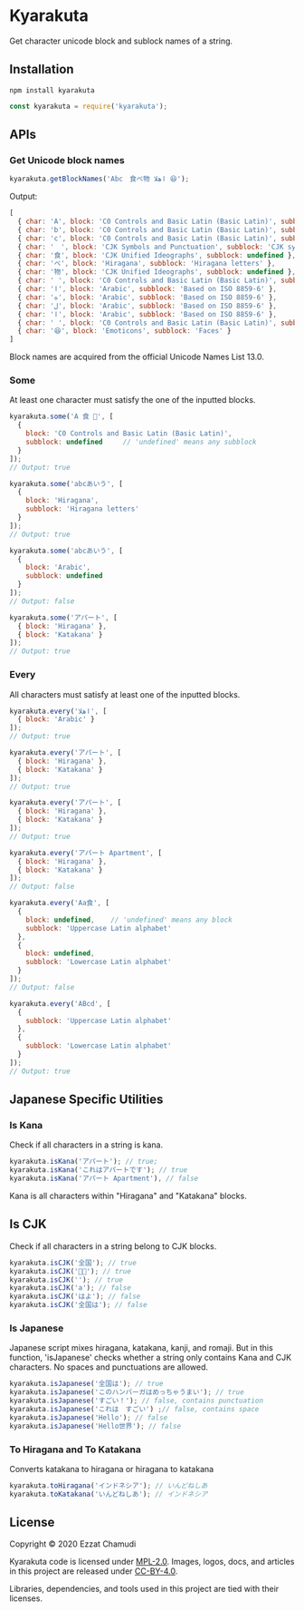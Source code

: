 # Kyarakuta

Get character unicode block and sublock names of a string.

## Installation

```
npm install kyarakuta
```
```js
const kyarakuta = require('kyarakuta');
```

## APIs

### Get Unicode block names

```js
kyarakuta.getBlockNames('Abc　食べ物 اهلا 😆');
```

Output:
```js
[
  { char: 'A', block: 'C0 Controls and Basic Latin (Basic Latin)', subblock: 'Uppercase Latin alphabet' },
  { char: 'b', block: 'C0 Controls and Basic Latin (Basic Latin)', subblock: 'Lowercase Latin alphabet' },
  { char: 'c', block: 'C0 Controls and Basic Latin (Basic Latin)', subblock: 'Lowercase Latin alphabet' },
  { char: '　', block: 'CJK Symbols and Punctuation', subblock: 'CJK symbols and punctuation'  },
  { char: '食', block: 'CJK Unified Ideographs', subblock: undefined },
  { char: 'べ', block: 'Hiragana', subblock: 'Hiragana letters' },
  { char: '物', block: 'CJK Unified Ideographs', subblock: undefined },
  { char: ' ', block: 'C0 Controls and Basic Latin (Basic Latin)', subblock: 'ASCII punctuation and symbols' },
  { char: 'ا', block: 'Arabic', subblock: 'Based on ISO 8859-6' },
  { char: 'ه', block: 'Arabic', subblock: 'Based on ISO 8859-6' },
  { char: 'ل', block: 'Arabic', subblock: 'Based on ISO 8859-6' },
  { char: 'ا', block: 'Arabic', subblock: 'Based on ISO 8859-6' },
  { char: ' ', block: 'C0 Controls and Basic Latin (Basic Latin)', subblock: 'ASCII punctuation and symbols' },
  { char: '😆', block: 'Emoticons', subblock: 'Faces' }
]
```

Block names are acquired from the official Unicode Names List 13.0.

### Some

At least one character must satisfy the one of the inputted blocks.

```js
kyarakuta.some('A 食 🧐', [
  {
    block: 'C0 Controls and Basic Latin (Basic Latin)', 
    subblock: undefined     // 'undefined' means any subblock
  }
]);
// Output: true

kyarakuta.some('abcあいう', [
  {
    block: 'Hiragana', 
    subblock: 'Hiragana letters'
  }
]);
// Output: true

kyarakuta.some('abcあいう', [
  {
    block: 'Arabic',
    subblock: undefined
  }
]);
// Output: false

kyarakuta.some('アパート', [
  { block: 'Hiragana' },
  { block: 'Katakana' }
]);
// Output: true
```

### Every

All characters must satisfy at least one of the inputted blocks.

```js
kyarakuta.every('اهلا', [
  { block: 'Arabic' }
]);
// Output: true

kyarakuta.every('アパート', [
  { block: 'Hiragana' },
  { block: 'Katakana' }
]);
// Output: true

kyarakuta.every('アパート', [
  { block: 'Hiragana' },
  { block: 'Katakana' }
]);
// Output: true

kyarakuta.every('アパート Apartment', [
  { block: 'Hiragana' },
  { block: 'Katakana' }
]);
// Output: false

kyarakuta.every('Aa食', [
  {
    block: undefined,    // 'undefined' means any block
    subblock: 'Uppercase Latin alphabet'
  },
  {
    block: undefined,
    subblock: 'Lowercase Latin alphabet'
  }
]);
// Output: false

kyarakuta.every('ABcd', [
  {
    subblock: 'Uppercase Latin alphabet'
  },
  {
    subblock: 'Lowercase Latin alphabet'
  }
]);
// Output: true
```

## Japanese Specific Utilities

### Is Kana

Check if all characters in a string is kana.

```js
kyarakuta.isKana('アパート'); // true;
kyarakuta.isKana('これはアパートです'); // true
kyarakuta.isKana('アパート Apartment'), // false
```

Kana is all characters within "Hiragana" and "Katakana" blocks.

## Is CJK

Check if all characters in a string belong to CJK blocks.

```js
kyarakuta.isCJK('全国'); // true
kyarakuta.isCJK('𠚢𠀋'); // true
kyarakuta.isCJK(''); // true
kyarakuta.isCJK('a'); // false
kyarakuta.isCJK('はよ'); // false
kyarakuta.isCJK('全国は'); // false
```

### Is Japanese

Japanese script mixes hiragana, katakana, kanji, and romaji.
But in this function, 'isJapanese' checks whether a string only contains Kana and CJK characters.
No spaces and punctuations are allowed.

```js
kyarakuta.isJapanese('全国は'); // true
kyarakuta.isJapanese('このハンバーガはめっちゃうまい'); // true
kyarakuta.isJapanese('すごい！'); // false, contains punctuation
kyarakuta.isJapanese('これは　すごい') ;// false, contains space
kyarakuta.isJapanese('Hello'); // false
kyarakuta.isJapanese('Hello世界'); // false
```

### To Hiragana and To Katakana

Converts katakana to hiragana or hiragana to katakana

```js
kyarakuta.toHiragana('インドネシア'); // いんどねしあ
kyarakuta.toKatakana('いんどねしあ'); // インドネシア
```

## License

Copyright © 2020 Ezzat Chamudi

Kyarakuta code is licensed under [MPL-2.0](https://www.mozilla.org/en-US/MPL/2.0/). Images, logos, docs, and articles in this project are released under [CC-BY-4.0](https://creativecommons.org/licenses/by/4.0/legalcode).

Libraries, dependencies, and tools used in this project are tied with their licenses.

